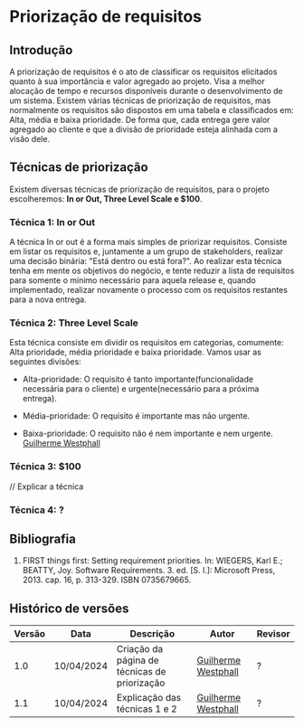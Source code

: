 # Priorização de requisitos

## Introdução

A priorização de requisitos é o ato de classificar os requisitos elicitados quanto à sua importância e valor agregado ao projeto. Visa a melhor alocação de tempo e recursos disponíveis durante o desenvolvimento de um sistema. Existem várias técnicas de priorização de requisitos, mas normalmente os requisitos são dispostos em uma tabela e classificados em: Alta, média e baixa prioridade. De forma que, cada entrega gere valor agregado ao cliente e que a divisão de prioridade esteja alinhada com a visão dele. 

## Técnicas de priorização

Existem diversas técnicas de priorização de requisitos, para o projeto escolheremos: **In or Out, Three Level Scale e $100**.

### Técnica 1: In or Out

A técnica In or out é a forma mais simples de priorizar requisitos. Consiste em listar os requisitos e, juntamente a um grupo de stakeholders, realizar uma decisão binária: "Está dentro ou está fora?". Ao realizar esta técnica tenha em mente os objetivos do negócio, e tente reduzir a lista de requisitos para somente o mínimo necessário para aquela release e, quando implementado, realizar novamente o processo com os requisitos restantes para a nova entrega.

### Técnica 2: Three Level Scale

Esta técnica consiste em dividir os requisitos em categorias, comumente: Alta prioridade, média prioridade e baixa prioridade. Vamos usar as seguintes divisões:

- Alta-prioridade: O requisito é tanto importante(funcionalidade necessária para o cliente) e urgente(necessário para a próxima entrega).
  
- Média-prioridade: O requisito é importante mas não urgente.
  
- Baixa-prioridade: O requisito não é nem importante e nem urgente.
[Guilherme Westphall](https://github.com/west7)
### Técnica 3: $100

// Explicar a técnica

### Técnica 4: ?

## Bibliografia

1. FIRST things first: Setting requirement priorities. In: WIEGERS, Karl E.; BEATTY, Joy. Software Requirements. 3. ed. [S. l.]: Microsoft Press, 2013. cap. 16, p. 313-329. ISBN 0735679665.

## Histórico de versões

| Versão | Data       | Descrição                                    | Autor                                           | Revisor |
| ------ | ---------- | -------------------------------------------- | ----------------------------------------------- | ------- |
| 1.0    | 10/04/2024 | Criação da página de técnicas de priorização | [Guilherme Westphall](https://github.com/west7) | ?       |
| 1.1| 10/04/2024 | Explicação das técnicas 1 e 2 | [Guilherme Westphall](https://github.com/west7) | ? |   
